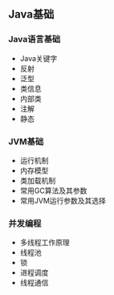 ## Java基础

### Java语言基础

- Java关键字
- 反射
- 泛型
- 类信息
- 内部类
- 注解
- 静态

### JVM基础

- 运行机制
- 内存模型
- 类加载机制
- 常用GC算法及其参数
- 常用JVM运行参数及其选择

### 并发编程

- 多线程工作原理
- 线程池
- 锁
- 进程调度
- 线程通信